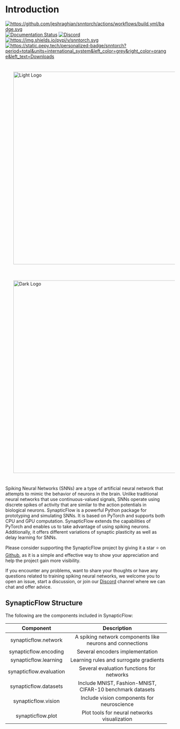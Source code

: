 # Introduction 

<a class="reference external image-reference" href="https://github.com/arsham-khoee/synapticflow"><img alt="https://github.com/jeshraghian/snntorch/actions/workflows/build.yml/badge.svg" src="https://github.com/jeshraghian/snntorch/actions/workflows/build.yml/badge.svg" /></a>
<a class="reference external image-reference" href="https://synapticflow.readthedocs.io/en/latest"><img alt="Documentation Status" src="https://readthedocs.org/projects/snntorch/badge/?version=latest" /></a>
<a class="reference external image-reference" href="https://discord.gg/p6XwtccA"><img alt="Discord" src="https://img.shields.io/discord/906036932725841941" /></a>
<a class="reference external image-reference" href="https://pypi.org/project/synapticflow"><img alt="https://img.shields.io/pypi/v/snntorch.svg" src="https://img.shields.io/pypi/v/snntorch.svg" /></a>
<a class="reference external image-reference" href=" https://www.pepy.tech/projects/synapticflow"><img alt="https://static.pepy.tech/personalized-badge/snntorch?period=total&amp;units=international_system&amp;left_color=grey&amp;right_color=orange&amp;left_text=Downloads" src="https://static.pepy.tech/personalized-badge/snntorch?period=total&amp;units=international_system&amp;left_color=grey&amp;right_color=orange&amp;left_text=Downloads" /></a>


<div class="sidebar-logo-container">
  <img class="sidebar-logo only-light" src="_static/logo-light-mode.png" alt="Light Logo" style="width: 600px; padding: 25px;"/>
  <img class="sidebar-logo only-dark" src="_static/logo-dark-mode.png" alt="Dark Logo" style="width: 600px; padding: 25px;"/>
</div>
 

Spiking Neural Networks (SNNs) are a type of artificial neural network that attempts to mimic the behavior of neurons in the brain. Unlike traditional neural networks that use continuous-valued signals, SNNs operate using discrete spikes of activity that are similar to the action potentials in biological neurons. SynapticFlow is a powerful Python package for prototyping and simulating SNNs. It is based on PyTorch and supports both CPU and GPU computation. SynapticFlow extends the capabilities of PyTorch and enables us to take advantage of using spiking neurons. Additionally, it offers different variations of synaptic plasticity as well as delay learning for SNNs.

Please consider supporting the SynapticFlow project by giving it a star ⭐️ on <a href="https://github.com/arsham-khoee/synapticflow">Github</a>, as it is a simple and effective way to show your appreciation and help the project gain more visibility.

If you encounter any problems, want to share your thoughts or have any questions related to training spiking neural networks, we welcome you to open an issue, start a discussion, or join our <a href="https://discord.gg/dhQyAMxM">Discord</a> channel where we can chat and offer advice.


<h2> SynapticFlow Structure </h2>
The following are the components included in SynapticFlow:
<br>

<div align="center">

|        Component        |                        Description                        |
|:-----------------------:|:---------------------------------------------------------:|
|   synapticflow.network  | A spiking network components like neurons and connections |
|  synapticflow.encoding  |              Several encoders implementation              |
|  synapticflow.learning  |           Learning rules and surrogate gradients          |
| synapticflow.evaluation |         Several evaluation functions for networks         |
|  synapticflow.datasets  | Include MNIST, Fashion-MNIST, CIFAR-10 benchmark datasets |
|   synapticflow.vision   |         Include vision components for neuroscience         |
|    synapticflow.plot    |        Plot tools for neural networks visualization       |

</div>
